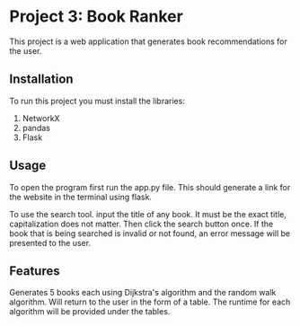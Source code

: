 # Project 3: Book Ranker

This project is a web application that generates book recommendations for the user.
## Installation

To run this project you must install the libraries:
1. NetworkX
2. pandas
3. Flask

## Usage

To open the program first run the app.py file. This should generate a link for the website in the terminal using flask.

To use the search tool. input the title of any book. It must be the exact title, capitalization does not matter. Then click the search button once. If the book that is being searched is invalid or not found, an error message will be presented to the user.


## Features

Generates 5 books each using Dijkstra's algorithm and the random walk algorithm. Will return to the user in the form of a table. The runtime for each algorithm will be provided under the tables.
